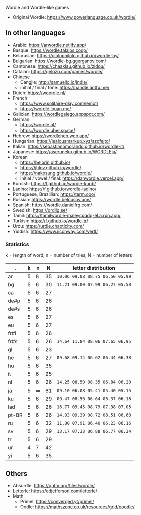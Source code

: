 Wordle and Wordle-like games

- Original Wordle: https://www.powerlanguage.co.uk/wordle/

## In other languages

- Arabic: https://arwordle.netlify.app/
- Basque: https://wordle.talaios.coop/
- Belarusian: https://ololophilolo.github.io/wordle-by/
- Bulgarian: https://wordle-bg.ggerganov.com/
- Cantonese: https://chaaklau.github.io/zidou/
- Catalan: https://gelozp.com/games/wordle/
- Chinese
  - Cangjie: http://samuello.io/jndle/
  - initial / final / tone: https://handle.antfu.me/
- Dutch: https://woordle.nl/
- French
  - https://www.solitaire-play.com/lemot/
  - https://wordle.louan.me/
- Galician: https://wordlegalego.appspot.com/
- German
  - https://wordle.at/
  - https://wordle.uber.space/
- Hebrew: https://wordleheb.web.app/
- Hungarian: https://jealousmarkup.xyz/szofejto/
- Italian: https://sebastianomorando.github.io/wordle-it/
- Japanese: https://aseruneko.github.io/WORDLEja/
- Korean
  - https://belorin.github.io/
  - https://jhlov.github.io/wordle/
  - https://nakosung.github.io/wordle/
  - initial / vowel / final: https://danwordle.vercel.app/
- Kurdish: https://f.github.io/wordle-kurdi/
- Ladino: https://f.github.io/wordle-ladino/
- Portuguese, Brazillian: https://term.ooo/
- Russian: https://wordle.belousov.one/
- Spanish: https://wordle.danielfrg.com/
- Swedish: https://ordlig.se/
- Tamil: https://tamilwordle-maleycpqdq-el.a.run.app/
- Turkish: https://f.github.io/wordle-tr/
- Urdu: https://urdle.chaoticity.com/
- Yiddish: https://www.jiconway.com/vertl/

### Statistics

k = length of word, n = number of tries, N = number of letters

 . | k | n | N | letter distribution
---|---|---|---|---
ar | 5 | 8 | 35 | `10.06 09.08 08.75 06.50 05.99`
bg | 5 | 6 | 30 | `11.21 09.00 07.99 06.27 05.58`
ca | 5 | 6 | 27 |
de#p | 5 | 6 | 26 |
de#s | 5 | 6 | 26 |
es | 5 | 6 | 27 |
eu | 5 | 6 | 27 |
fr#l | 5 | 6 | 26 |
fr#s | 5 | 6 | 26 | `14.64 11.84 08.06 07.65 06.95`
gl | 5 | 6 | 23 |
he | 5 | 6 | 27 | `09.68 09.14 06.62 06.44 06.38`
hu | 5 | 6 | 35 |
it | 5 | 6 | 25 |
nl | 5 | 6 | 26 | `14.25 08.50 08.35 06.84 06.20`
ja | 5 | ∞ | 81 | `09.10 06.08 05.41 05.40 05.15`
ku | 5 | 6 | 29 | `09.47 08.56 06.64 06.37 06.18`
lad | 5 | 6 | 26 | `16.77 09.45 08.79 07.38 07.05`
pt-BR | 5 | 6 | 26 | `14.03 09.39 08.72 08.51 06.68`
ru | 5 | 6 | 32 | `11.80 07.91 06.40 06.23 06.16`
sv | 5 | 6 | 29 | `13.17 07.33 06.88 06.77 06.34`
tr | 5 | 6 | 29 |
ur | 4 | 7 | 42 |
yi | 5 | 6 | 35 |

## Others

- Absurdle: https://qntm.org/files/wordle/
- Letterle: https://edjefferson.com/letterle/
- Math:
  - Primel: https://converged.yt/primel/
  - Oodle: https://mathszone.co.uk/resources/grid/ooodle/
